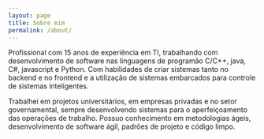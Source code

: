 ```yaml
---
layout: page
title: Sobre mim
permalink: /about/
---
```


Profissional com 15 anos de experiência em TI, trabalhando com desenvolvimento de software nas linguagens de programão C/C++, java, C#, javascript e Python. Com habilidades de criar sistemas tanto no backend e no frontend e a utilização de sistemas embarcados para controle de sistemas inteligentes.

Trabalhei em projetos universitários, em empresas privadas e no setor governamental, sempre desenvolvendo sistemas para o aperfeiçoamento das operações de trabalho. Possuo conhecimento em metodologias ágeis, desenvolvimento de software ágil, padrões de projeto e código limpo.
